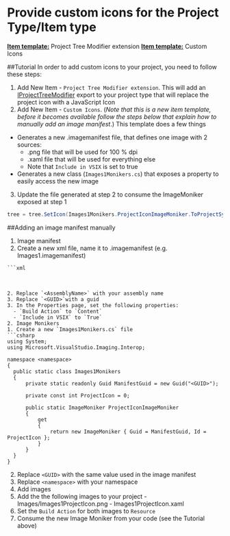 Provide custom icons for the Project Type/Item type
===================================================
**[Item template:](../extensibility/project_item_templates.md)** Project Tree Modifier extension
**[Item template:](../extensibility/project_item_templates.md)** Custom Icons

##Tutorial
In order to add custom icons to your project, you need to follow these steps:

1. Add New Item - `Project Tree Modifier extension`. This will add an [IProjectTreeModifier](../extensibility/IProjectTreeModifier.md) export to your project type that will replace the project icon with a JavaScript Icon
2. Add New Item - `Custom Icons`. (*Note that this is a new item template, before it becomes available follow the steps below that explain how to manually add an image manifest*.) This template does a few things
  - Generates a new .imagemanifest file, that defines one image with 2 sources:
    - .png file that will be used for 100 % dpi
    - .xaml file that will be used for everything else
    - Note that `Include in VSIX` is set to true
  - Generates a new class (`Images1Monikers.cs`) that exposes a property to easily access the new image
3. Update the file generated at step 2 to consume the ImageMoniker exposed at step 1
  ```csharp
tree = tree.SetIcon(Images1Monikers.ProjectIconImageMoniker.ToProjectSystemType());
  ```

##Adding an image manifest manually
1. Image manifest
  1. Create a new xml file, name it to .imagemanifest (e.g. Images1.imagemanifest)
  
    ```xml
<?xml version="1.0" encoding="utf-8"?>
<ImageManifest xmlns:xsi="http://www.w3.org/2001/XMLSchema-instance"
                           xmlns:xsd="http://www.w3.org/2001/XMLSchema"
                           xmlns="http://schemas.microsoft.com/VisualStudio/ImageManifestSchema/2014">
  <Symbols>
    <String Name="Resources" Value="/<AssemblyName>;Component/" />
    <Guid Name="Images1Guid" Value="<GUID>" />
    <ID Name="ProjectIcon" Value="0" />
  </Symbols>
  <Images>
    <Image Guid="$(Images1Guid)" ID="$(ProjectIcon)">
      <Source Uri="$(Resources)/Images/Images1ProjectIcon.xaml" />
      <Source Uri="$(Resources)/Images/Images1ProjectIcon.png" >
        <Size Value="16" />
      </Source>  
    </Image>
  </Images>
  <ImageLists />
</ImageManifest>
  ```
  2. Replace `<AssemblyName>` with your assembly name 
  3. Replace `<GUID>`with a guid
  3. In the Properties page, set the following properties:
    - `Build Action` to `Content`
    - `Include in VSIX` to `True`
2. Image Monikers
  1. Create a new `Images1Monikers.cs` file
  ```csharp
using System;
using Microsoft.VisualStudio.Imaging.Interop;

namespace <namespace>
{
    public static class Images1Monikers
    {
        private static readonly Guid ManifestGuid = new Guid("<GUID>");

        private const int ProjectIcon = 0;

        public static ImageMoniker ProjectIconImageMoniker
        {
            get
            {
                return new ImageMoniker { Guid = ManifestGuid, Id = ProjectIcon };
            }
        }
    }
}
  ```
  2. Replace `<GUID>` with the same value used in the image manifest
  3. Replace `<namespace>` with your namespace
3. Add images
  1. Add the the following images to your project
    - Images/Images1ProjectIcon.png
    - Images1ProjectIcon.xaml
  2. Set the `Build Action` for both images to `Resource`
4. Consume the new Image Moniker from your code (see the Tutorial above)
